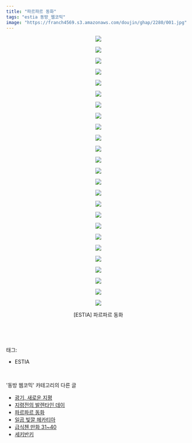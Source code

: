 ```yaml
---
title: "파르파르 동화"
tags: "estia 동방_웹코믹"
image: "https://franch4569.s3.amazonaws.com/doujin/ghap/2280/001.jpg"
---
```

<div class="article">
<p style="text-align: center; clear: none; float: none;"><img src="{{ site.imgserver2 }}/ghap/2280/001.jpg"/></p>
<p style="text-align: center; clear: none; float: none;"><img src="{{ site.imgserver2 }}/ghap/2280/002.jpg"/></p>
<p style="text-align: center; clear: none; float: none;"><img src="{{ site.imgserver2 }}/ghap/2280/003.jpg"/></p>
<p style="text-align: center; clear: none; float: none;"><img src="{{ site.imgserver2 }}/ghap/2280/004.jpg"/></p>
<p style="text-align: center; clear: none; float: none;"><img src="{{ site.imgserver2 }}/ghap/2280/005.jpg"/></p>
<p style="text-align: center; clear: none; float: none;"><img src="{{ site.imgserver2 }}/ghap/2280/006.jpg"/></p>
<p style="text-align: center; clear: none; float: none;"><img src="{{ site.imgserver2 }}/ghap/2280/007.jpg"/></p>
<p style="text-align: center; clear: none; float: none;"><img src="{{ site.imgserver2 }}/ghap/2280/008.jpg"/></p>
<p style="text-align: center; clear: none; float: none;"><img src="{{ site.imgserver2 }}/ghap/2280/009.jpg"/></p>
<p style="text-align: center; clear: none; float: none;"><img src="{{ site.imgserver2 }}/ghap/2280/010.jpg"/></p>
<p style="text-align: center; clear: none; float: none;"><img src="{{ site.imgserver2 }}/ghap/2280/011.jpg"/></p>
<p style="text-align: center; clear: none; float: none;"><img src="{{ site.imgserver2 }}/ghap/2280/012.jpg"/></p>
<p style="text-align: center; clear: none; float: none;"><img src="{{ site.imgserver2 }}/ghap/2280/013.jpg"/></p>
<p style="text-align: center; clear: none; float: none;"><img src="{{ site.imgserver2 }}/ghap/2280/014.jpg"/></p>
<p style="text-align: center; clear: none; float: none;"><img src="{{ site.imgserver2 }}/ghap/2280/015.jpg"/></p>
<p style="text-align: center; clear: none; float: none;"><img src="{{ site.imgserver2 }}/ghap/2280/016.jpg"/></p>
<p style="text-align: center; clear: none; float: none;"><img src="{{ site.imgserver2 }}/ghap/2280/017.jpg"/></p>
<p style="text-align: center; clear: none; float: none;"><img src="{{ site.imgserver2 }}/ghap/2280/018.jpg"/></p>
<p style="text-align: center; clear: none; float: none;"><img src="{{ site.imgserver2 }}/ghap/2280/019.jpg"/></p>
<p style="text-align: center; clear: none; float: none;"><img src="{{ site.imgserver2 }}/ghap/2280/020.jpg"/></p>
<p style="text-align: center; clear: none; float: none;"><img src="{{ site.imgserver2 }}/ghap/2280/021.jpg"/></p>
<p style="text-align: center; clear: none; float: none;"><img src="{{ site.imgserver2 }}/ghap/2280/022.jpg"/></p>
<p style="text-align: center; clear: none; float: none;"><img src="{{ site.imgserver2 }}/ghap/2280/023.jpg"/></p>
<p style="text-align: center; clear: none; float: none;"><img src="{{ site.imgserver2 }}/ghap/2280/024.jpg"/></p>
<p style="text-align: center; clear: none; float: none;"><img src="{{ site.imgserver2 }}/ghap/2280/025.jpg"/></p>
<p style="text-align: center; clear: none; float: none;">[ESTIA] 파르파르 동화</p>
<p><br/></p>
</div><br/>
<div class="tagTrail">
<p>태그: </p>
<ul>
<li>ESTIA</li>
</ul>
</div><br/>
<div class="another">
<p>'동방 웹코믹' 카테고리의 다른 글</p>
<ul>
<li><a href="/ghap_2318">광기, 새로운 지평</a></li>
<li><a href="/ghap_2316">지령전의 발렌타인 데이</a></li>
<li><a href="/ghap_2280">파르파르 동화</a></li>
<li><a href="/ghap_2275">일곱 빛깔 헤카티아</a></li>
<li><a href="/ghap_2258">급식첸 만화 31~40</a></li>
<li><a href="/ghap_2237">세키반키</a></li>
</ul>
</div><br/>
<div class="cb_module cb_fluid">
<div class="cb_wrt cb_profile">
</div><!-- commentList close -->
</div><br/>
